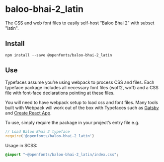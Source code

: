 
# baloo-bhai-2_latin

The CSS and web font files to easily self-host “Baloo Bhai 2” with subset "latin".

## Install

`npm install --save @openfonts/baloo-bhai-2_latin`

## Use

Typefaces assume you’re using webpack to process CSS and files. Each typeface
package includes all necessary font files (woff2, woff) and a CSS file with
font-face declarations pointing at these files.

You will need to have webpack setup to load css and font files. Many tools built
with Webpack will work out of the box with Typefaces such as [Gatsby](https://github.com/gatsbyjs/gatsby)
and [Create React App](https://github.com/facebookincubator/create-react-app).

To use, simply require the package in your project’s entry file e.g.

```javascript
// Load Baloo Bhai 2 typeface
require('@openfonts/baloo-bhai-2_latin')
```

Usage in SCSS:
```scss
@import "~@openfonts/baloo-bhai-2_latin/index.css";
```
